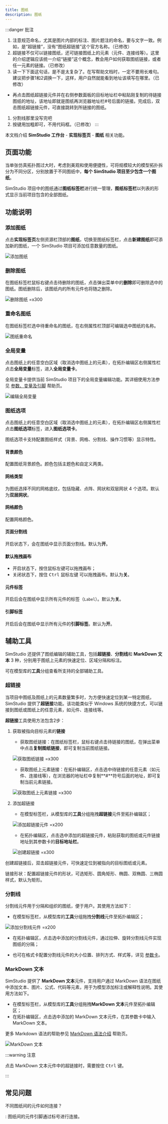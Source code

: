 ```yaml
---
title: 图纸
description: 图纸
---
```


:::danger 批注
1. 注意规范命名，尤其是图片内部的标注、图片题注的命名，要与文字一致。例如，是“超链接”，没有“图纸超链接”这个官方名称。（已修改）
2. 超链接不仅可以链接图纸，还可链接图纸上的元素（元件、连接线等）。这里的介绍逻辑应该统一介绍“链接”这个概念，教会用户如何获取图纸链接，或者任一元素的链接。（已修改）
3. 读一下下面这句话，是不是太复杂了。在写帮助文档时，一定不要用长难句。建议把步骤1和2调换一下，这样，用户自然就能看到地址该填写在哪里。（已修改）
+ 再点击图纸超链接元件并在右侧参数面板的目标地址栏中粘贴刚复制的待链接图纸的地址，该地址即就是图纸再浏览器地址栏#号后面的链接。完成后，双击图纸超链接元件，可直接跳转到所链接的图纸。
1. 分割线那里没写完吧
2. 按键用加粗即可，不用代码框。（已修改）
:::

本文档介绍 **SimStudio 工作台** - **实现标签页** - **图纸** 相关功能。

## 页面功能

当单张仿真拓扑图过大时，考虑到美观和使用便捷性，可将规模较大的模型拓扑拆分为不同分区，分别放置于不同图纸中，**每个 SimStudio 项目至少包含一个图纸**。

SimStudio 项目中的图纸通过**图纸标签栏**进行统一管理，**图纸标签栏**以列表的形式显示当前项目包含的全部图纸。

## 功能说明

### 添加图纸

点击**实现标签页**左侧资源栏顶部的**图纸**，切换至图纸标签栏，点击**新建图纸**即可添加新的图纸，一个 SimStudio 项目可添加任意数量的图纸。

![添加图纸](./1.png)

### 删除图纸

在图纸标签栏鼠标右键点击待删除的图纸，点击弹出菜单中的**删除**即可删除选中的图纸。图纸删除后，该图纸内的所有元件也将随之删除。

![删除图纸 =x300](./2.png)

### 重命名图纸

在图纸标签栏选中待重命名的图纸，在右侧属性栏顶部可编辑选中图纸的名称。

![图纸重命名](./3.png)

<!-- :::warning
图纸名称是图纸的唯一标识符，不能重复。这个对么？？？？？？？
::: -->

### 全局变量

点击图纸上的任意空白区域（取消选中图纸上的元素），在拓扑编辑区右侧属性栏点击**全局变量**标签，进入**全局变量卡**。

全局变量卡提供当前 SimStudio 项目下的全局变量编辑功能。其详细使用方法参见 [参数、变量及引脚](../../../../50-modeling/10-params-variables-pins/index.md) 帮助页。

![编辑全局变量](./6.png)

### 图纸选项

点击图纸上的任意空白区域（取消选中图纸上的元素），在拓扑编辑区右侧属性栏点击**图纸选项**标签，进入**图纸选项卡**。

图纸选项卡支持配置图纸样式（背景、网格、分割线、操作习惯等）显示特性。

#### 背景颜色

配置图纸背景颜色。颜色包括主题色和自定义两类。

#### 网格类型

为图纸选择不同的网格底纹，包括隐藏、点阵、网状和双层网状 4 个选项。默认为**双层网状**。

#### 网格颜色

配置网格颜色。

#### 页面分割线

开启状态下，会在图纸中显示页面分割线。默认为**开**。

#### 默认拖拽画布

+ 开启状态下，按住鼠标左键可以拖拽画布；
+ 关闭状态下，按住 <kbd>Ctrl</kbd> <kbd>鼠标左键</kbd> 可以拖拽画布。默认为**关**。

#### 元件标签

开启后会在图纸中显示所有元件的标签（`Label`）。默认为**关**。

#### 引脚标签

开启后会在图纸中显示所有元件的**引脚标签**。默认为**开**。

## 辅助工具

SimStudio 还提供了图纸编辑的辅助工具，包括**超链接**、**分割线**和 **MarkDown 文本** 3 种，分别用于图纸上元素的快速定位、区域分隔和标注。

可在模型库的**工具**分组查看所支持的全部辅助工具。

### 超链接

当项目中图纸及图纸上的元素数量繁多时，为方便快速定位到某一特定图纸，SimStudio 提供了**超链接**功能。该功能类似于 Windows 系统的快捷方式，可以链接到图纸或图纸上的任意元素，如元件、连接线等。

**超链接**工具使用方法包含2步：

1. 获取被指向目标元素的**链接**
    + 获取图纸链接：在图纸标签栏，鼠标右键点击待链接的图纸，在弹出菜单中点击**复制图纸链接**，即可复制当前图纸链接。

    ![获取图纸链接 =x300](./get-drawing-link.png)

    + 获取图纸上元素链接：在拓扑编辑区，点击选中待链接的任意元素（如元件、连接线等），在浏览器的地址栏中复制**#**符号后面的地址，即可复制当前元素链接。
  
    ![获取图纸上元素链接 =x300](./getting-links-to-elements-on-drawing.png)

2. 添加超链接
    + 在模型标签栏，从模型库的**工具**分组拖拽**超链接**元件至拓扑编辑区；

    ![添加超链接元件 =x200](./add-hyperlink-element.png)
    + 在拓扑编辑区，点击选中添加的超链接元件，粘贴获取的图纸或元件链接地址到其参数卡的**目标地址栏**。
  
    ![创建超链接 =x300](./creating-hyperlinks.png)
    
创建超链接后，双击超链接元件，可快速定位到被指向的目标图纸或元素。

链接形状：配置超链接元件的形状，可选矩形、圆角矩形、椭圆、双椭圆、三椭圆样式，默认为矩形。

### 分割线

分割线元件用于分隔和组织的图纸，便于用户。其使用方法如下：
+ 在模型标签栏，从模型库的**工具**分组拖拽**分割线**元件至拓扑编辑区；
  
![添加分割线元件 =x200](./adding-dividing-line-element.png)

+ 在拓扑编辑区，点击选中添加的分割线元件，通过拉伸、旋转分割线元件实现图纸的分隔；

+ 也可在格式卡配置分割线元件的大小位置、排列方式、样式等，详见 [参数卡](../40-style-panel/index.md)。

### MarkDown 文本

SimStudio 提供了 **MarkDown 文本**元件，支持用户通过 MarkDown 语法在图纸中添加文本、图片、公式、代码等元素，用于为模型添加标注或解释性说明。其使用方法如下。

+ 在模型标签栏，从模型库的**工具**分组拖拽**MarkDown 文本**元件至拓扑编辑区；
+ 在拓扑编辑区，点击选中添加的 MarkDown 文本元件，在其参数卡中输入 MarkDown 文本。

更多 Markdown 语法的帮助参见 [MarkDown 语法介绍](../../../../../../../../meta/10-edit-help/10-markdown-introduction/index.md) 帮助页。

![MarkDown 文本](./4-2.png)

:::warning 注意

点击 MarkDown 文本元件中的超链接时，需要按住 <kbd>Ctrl</kbd> 键。

:::

## 常见问题

不同图纸间的元件如何连接？

:   图纸间的元件引脚通过标号进行连接。

<!-- 为什么全局变量设置无效？

:   在使用全局变量过程中，需要注意以下几点：
    1. 全局参数仅用于配置元件参数，因此必须在仿真开始前赋值，参数在仿真过程中不可改变。
    2. 全局变量之间可以互相引用。
    
    ![全局参数相互引用](./8.png) -->


